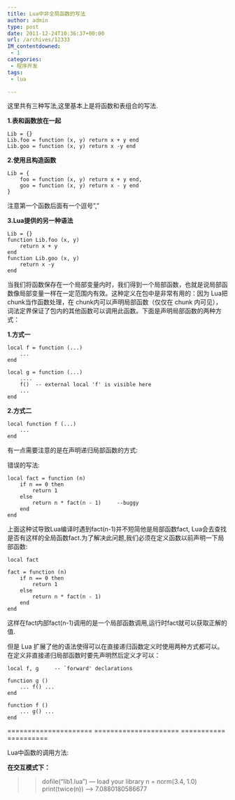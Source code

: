 ```yaml
---
title: Lua中非全局函数的写法
author: admin
type: post
date: 2011-12-24T10:36:37+00:00
url: /archives/12333
IM_contentdowned:
 - 1
categories:
 - 程序开发
tags:
 - lua

---
```

这里共有三种写法,这里基本上是将函数和表组合的写法.

**1.表和函数放在一起**

>

```
Lib = {}
Lib.foo = function (x, y) return x + y end
Lib.goo = function (x, y) return x -y end
```

**2.使用且构造函数**

>

```
Lib = {
    foo = function (x, y) return x + y end,
    goo = function (x, y) return x - y end
}
```

注意第一个函数后面有一个逗号”,”

**3.Lua提供的另一种语法**

>

```
Lib = {}
function Lib.foo (x, y)
    return x + y
end
function Lib.goo (x, y)
    return x -y
end
```

当我们将函数保存在一个局部变量内时，我们得到一个局部函数，也就是说局部函数像局部变量一样在一定范围内有效。这种定义在包中是非常有用的：因为 Lua把 chunk当作函数处理，在 chunk内可以声明局部函数（仅仅在 chunk 内可见），词法定界保证了包内的其他函数可以调用此函数。下面是声明局部函数的两种方式：

**1.方式一**

>

```
local f = function (...)
    ...
end

local g = function (...)
    ....
    f()  -- external local 'f' is visible here
    ...
end
```

**2.方式二**

>

```
local function f (...)
    ...
end
```

有一点需要注意的是在声明递归局部函数的方式:

错误的写法:

>

```
local fact = function (n)
    if n == 0 then
        return 1
    else
        return n * fact(n - 1)     --buggy
    end
end
```

上面这种试导致Lua编译时遇到fact(n-1)并不短简他是局部函数fact, Lua会去查找是否有这样的全局函数fact.为了解决此问题,我们必须在定义函数以前声明一下局部函数:

>

```
local fact

fact = function (n)
    if n == 0 then
        return 1
    else
        return n * fact(n - 1)
    end
end
```

这样在fact内部fact(n-1)调用的是一个局部函数调用,运行时fact就可以获取正解的值.

但是 Lua 扩展了他的语法使得可以在直接递归函数定义时使用两种方式都可以。
在定义非直接递归局部函数时要先声明然后定义才可以：

>

```
local f, g     -- `forward' declarations

function g ()
    ... f() ...
end

function f ()
    ... g() ...
end
```

===================== ===================== =====================

Lua中函数的调用方法:

**在交互模式下：**

> > dofile(“lib1.lua”) — load your library
> > n = norm(3.4, 1.0)
> > print(twice(n)) –> 7.0880180586677